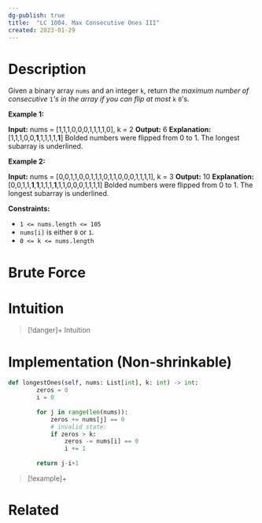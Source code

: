 ```yaml
---
dg-publish: true
title:  "LC 1004. Max Consecutive Ones III"
created: 2023-01-29
---
```



# Description
Given a binary array `nums` and an integer `k`, return _the maximum number of consecutive_ `1`_'s in the array if you can flip at most_ `k` `0`'s.

**Example 1:**

**Input:** nums = [1,1,1,0,0,0,1,1,1,1,0], k = 2
**Output:** 6
**Explanation:** [1,1,1,0,0,**1**,1,1,1,1,**1**]
Bolded numbers were flipped from 0 to 1. The longest subarray is underlined.

**Example 2:**

**Input:** nums = [0,0,1,1,0,0,1,1,1,0,1,1,0,0,0,1,1,1,1], k = 3
**Output:** 10
**Explanation:** [0,0,1,1,**1**,**1**,1,1,1,**1**,1,1,0,0,0,1,1,1,1]
Bolded numbers were flipped from 0 to 1. The longest subarray is underlined.

**Constraints:**

-   `1 <= nums.length <= 105`
-   `nums[i]` is either `0` or `1`.
-   `0 <= k <= nums.length`
# Brute Force
# Intuition

>[!danger]+ Intuition

# Implementation (Non-shrinkable)
```python
def longestOnes(self, nums: List[int], k: int) -> int:
        zeros = 0
        i = 0
        
        for j in range(len(nums)):
            zeros += nums[j] == 0
            # invalid state:
            if zeros > k:
                zeros -= nums[i] == 0
                i += 1
                
        return j-i+1
```

>[!example]+ 


# Related
